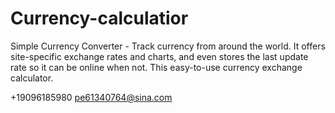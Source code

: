 # Currency-calculatior
Simple Currency Converter - Track currency from around the world. It offers site-specific exchange rates and charts, and even stores the last update rate so it can be online when not. This easy-to-use currency exchange calculator.

+19096185980 pe61340764@sina.com

